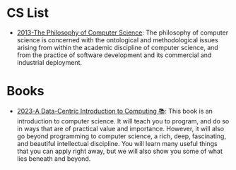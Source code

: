 # CS List

- [2013-The Philosophy of Computer Science](https://plato.stanford.edu/entries/computer-science): The philosophy of computer science is concerned with the ontological and methodological issues arising from within the academic discipline of computer science, and from the practice of software development and its commercial and industrial deployment.

# Books

- [2023-A Data-Centric Introduction to Computing 📚](https://dcic-world.org/2023-02-21/index.html): This book is an introduction to computer science. It will teach you to program, and do so in ways that are of practical value and importance. However, it will also go beyond programming to computer science, a rich, deep, fascinating, and beautiful intellectual discipline. You will learn many useful things that you can apply right away, but we will also show you some of what lies beneath and beyond.
